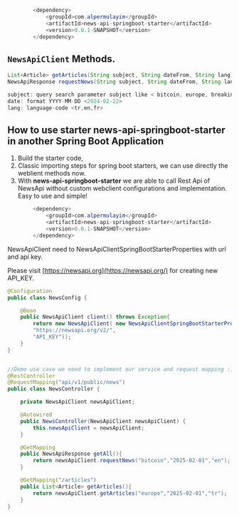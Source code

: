 ```java
		<dependency>
			<groupId>com.alpermulayim</groupId>
			<artifactId>news-api-springboot-starter</artifactId>
			<version>0.0.1-SNAPSHOT</version>
		</dependency>
```

## `NewsApiClient`  Methods.

```java
List<Article> getArticles(String subject, String dateFrom, String lang); 
NewsApiResponse requestNews(String subject, String dateFrom, String lang);

subject: query search parameter subject like < bitcoin, europe, breaking news.> 
date: format YYYY-MM-DD <2024-02-22> 
lang: language-code <tr,en,fr> 
```

## How to use starter news-api-springboot-starter in another Spring Boot Application

1. Build the starter code,
2. Classic importing steps for spring boot starters, we can use directly the weblient methods now.
3. With **news-api-springboot-starter**  we are able to call Rest Api of NewsApi without custom webclient  configurations and implementation. Easy to use and simple!

```java
		<dependency>
			<groupId>com.alpermulayim</groupId>
			<artifactId>news-api-springboot-starter</artifactId>
			<version>0.0.1-SNAPSHOT</version>
		</dependency>
```

NewsApiClient need to NewsApiClientSpringBootStarterProperties with url and api key.

Please visit [https://newsapi.org](https://newsapi.org/) for creating new  API_KEY.

```java
@Configuration
public class NewsConfig {

    @Bean
    public NewsApiClient client() throws Exception{
        return new NewsApiClient( new NewsApiClientSpringBootStarterProperties(
        "https://newsapi.org/v2/",
        "API_KEY"));
    }
}

```

```java

//Demo use case we need to implement our service and request mapping :) 
@RestController
@RequestMapping("api/v1/public/news")
public class NewsController {

    private NewsApiClient newsApiClient;

    @Autowired
    public NewsController(NewsApiClient newsApiClient) {
        this.newsApiClient = newsApiClient;
    }

    @GetMapping
    public NewsApiResponse getAll(){
        return newsApiClient.requestNews("bitcoin","2025-02-01","en");
    }

    @GetMapping("/articles")
    public List<Article> getArticles(){
        return newsApiClient.getArticles("europe","2025-02-01","tr");
    }
}

```
